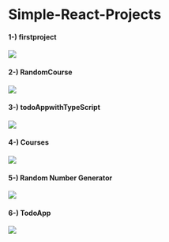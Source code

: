 # Simple-React-Projects
#### 1-) firstproject

![](https://i.imgur.com/y8xF6Ab.png)

#### 2-) RandomCourse

![](https://media.giphy.com/media/v1.Y2lkPTc5MGI3NjExcjE0cXowaDR4cWV5eTZjbHYxNTBua2pxNTl2M3ZqMGxneXcxdWZpMCZlcD12MV9pbnRlcm5hbF9naWZfYnlfaWQmY3Q9Zw/wzzMis6YatkuooDNTW/giphy.gif)

#### 3-) todoAppwithTypeScript

![](https://i.imgur.com/zLRpBW9.png)

#### 4-) Courses

![](https://media.giphy.com/media/v1.Y2lkPTc5MGI3NjExeTl0NXV1YWFmZWc1b25meDE1Z2x3bmsyZmZ4cGRzZWo1c2J1ZHk2NSZlcD12MV9pbnRlcm5hbF9naWZfYnlfaWQmY3Q9Zw/JtDWaTNchaR3XPslPz/giphy.gif)

#### 5-) Random Number Generator
![](https://media.giphy.com/media/v1.Y2lkPTc5MGI3NjExN2t4NGlzeDc0ajN6MmIwM2IxdnlwODhuYWZ4cm4wajlsdW81MGEyZCZlcD12MV9pbnRlcm5hbF9naWZfYnlfaWQmY3Q9Zw/NadmAMFjJV8KhYTkKF/giphy.gif)

#### 6-) TodoApp
![](https://media.giphy.com/media/v1.Y2lkPTc5MGI3NjExbnA5Mm9zNDY4anptMHozbmx1czhka3pzeTkwc3I0bXk0aG5xY3NwZCZlcD12MV9pbnRlcm5hbF9naWZfYnlfaWQmY3Q9Zw/pfkEooyxUfePUdIopn/giphy.gif)

